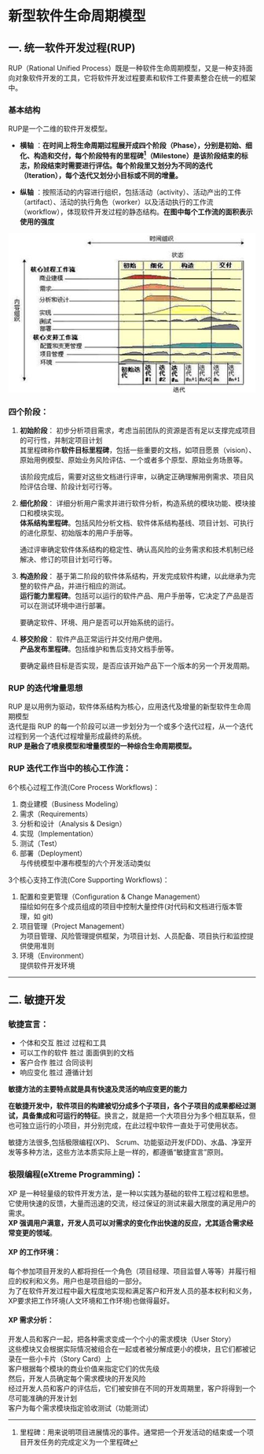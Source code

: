 # 新型软件生命周期模型  
## 一. 统一软件开发过程(RUP)
RUP（Rational Unified Process）既是一种软件生命周期模型，又是一种支持面向对象软件开发的工具，它将软件开发过程要素和软件工件要素整合在统一的框架中。  

### 基本结构  
RUP是一个二维的软件开发模型。
* **横轴** ：**在时间上将生命周期过程展开成四个阶段（Phase），分别是初始、细化、构造和交付，每个阶段特有的里程碑[^里程碑]（Milestone）是该阶段结束的标志，阶段结束时需要进行评估。每个阶段里又划分为不同的迭代（Iteration），每个迭代又划分小目标或不同的增量。**  
[^里程碑]: 里程碑：用来说明项目进展情况的事件。通常把一个开发活动的结束或一个项目开发任务的完成定义为一个里程碑  

* **纵轴** ：按照活动的内容进行组织，包括活动（activity）、活动产出的工件（artifact）、活动的执行角色（worker）以及活动执行的工作流（workflow），体现软件开发过程的静态结构。**在图中每个工作流的面积表示使用的强度**  

![RUP模型](img/RUPModel.png)  

### 四个阶段：  
1. **初始阶段**： 初步分析项目需求，考虑当前团队的资源是否有足以支撑完成项目的可行性，并制定项目计划  
   其里程碑称作**软件目标里程碑**，包括一些重要的文档，如项目愿景（vision）、原始用例模型、原始业务风险评估、一个或者多个原型、原始业务场景等。  

   该阶段完成后，需要对这些文档进行评审，以确定正确理解用例需求、项目风险评估合理、阶段计划可行等。  
2. **细化阶段**： 详细分析用户需求并进行软件分析，构造系统的模块功能、模块接口和模块实现。  
   **体系结构里程碑**。包括风险分析文档、软件体系结构基线、项目计划、可执行的进化原型、初始版本的用户手册等。  

   通过评审确定软件体系结构的稳定性、确认高风险的业务需求和技术机制已经解决、修订的项目计划可行等。  
3. **构造阶段**： 基于第二阶段的软件体系结构，开发完成软件构建，以此继承为完整的软件产品，并进行相应的测试。  
   **运行能力里程碑**。包括可以运行的软件产品、用户手册等，它决定了产品是否可以在测试环境中进行部署。  

   要确定软件、环境、用户是否可以开始系统的运行。  
4. **移交阶段**： 软件产品正常运行并交付用户使用。  
   **产品发布里程碑**。包括维护和售后支持文档手册等。  

   要确定最终目标是否实现，是否应该开始产品下一个版本的另一个开发周期。  

### RUP 的迭代增量思想  
RUP 是以用例为驱动，软件体系结构为核心，应用迭代及增量的新型软件生命周期模型  
迭代是指 RUP 的每一个阶段可以进一步划分为一个或多个迭代过程，从一个迭代过程到另一个迭代过程增量形成最终的系统。  
**RUP 是融合了喷泉模型和增量模型的一种综合生命周期模型。**  

### RUP 迭代工作当中的核心工作流：
6个核心过程工作流(Core Process Workflows)：  
1. 商业建模（Business Modeling）  
2. 需求（Requirements）  
3. 分析和设计（Analysis & Design）  
4. 实现（Implementation）  
5. 测试（Test）  
6. 部署（Deployment）  
与传统模型中瀑布模型的六个开发活动类似  

3个核心支持工作流(Core Supporting Workflows)：  
1. 配置和变更管理（Configuration & Change Management）  
   描绘如何在多个成员组成的项目中控制大量控件(对代码和文档进行版本管理，如 git)  
2. 项目管理（Project Management）  
   为项目管理、风险管理提供框架，为项目计划、人员配备、项目执行和监控提供使用准则  
3. 环境（Environment）  
   提供软件开发环境  

----------

## 二. 敏捷开发  
### 敏捷宣言：  
* 个体和交互 胜过 过程和工具  
* 可以工作的软件 胜过 面面俱到的文档  
* 客户合作 胜过 合同谈判  
* 响应变化 胜过 遵循计划  

**敏捷方法的主要特点就是具有快速及灵活的响应变更的能力**  

**在敏捷开发中，软件项目的构建被切分成多个子项目，各个子项目的成果都经过测试，具备集成和可运行的特征**。换言之，就是把一个大项目分为多个相互联系，但也可独立运行的小项目，并分别完成，在此过程中软件一直处于可使用状态。  

敏捷方法很多,包括极限编程(XP)、 Scrum、功能驱动开发(FDD)、水晶、净室开发等多种方法，这些方法本质实际上是一样的，都遵循“敏捷宣言”原则。  

### 极限编程(eXtreme Programming)：
XP 是一种轻量级的软件开发方法，是一种以实践为基础的软件工程过程和思想。  
它使用快速的反馈，大量而迅速的交流，经过保证的测试来最大限度的满足用户的需求。  
**XP 强调用户满意，开发人员可以对需求的变化作出快速的反应，尤其适合需求经常变更的领域**。  


#### XP 的工作环境：  
每个参加项目开发的人都将担任一个角色（项目经理、项目监督人等等）并履行相应的权利和义务。用户也是项目组的一部分。  
为了在软件开发过程中最大程度地实现和满足客户和开发人员的基本权利和义务，XP要求把工作环境(人文环境和工作环境)也做得最好。  

#### XP 需求分析：  
开发人员和客户一起，把各种需求变成一个个小的需求模块（User Story）  
这些模块又会根据实际情况被组合在一起或者被分解成更小的模块，且它们都被记录在一些小卡片（Story Card）上  
客户根据每个模块的商业价值来指定它们的优先级  
然后，开发人员确定每个需求模块的开发风险  
经过开发人员和客户的评估后，它们被安排在不同的开发周期里，客户将得到一个尽可能准确的开发计划  
客户为每个需求模块指定验收测试（功能测试）  

